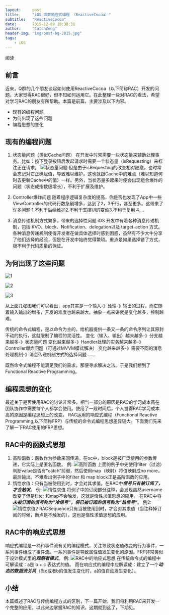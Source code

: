 ```yaml
---
layout:     post
title:      "iOS 函数响应式编程 （ReactiveCocoa）"
subtitle:   "ReactiveCocoa"
date:       2015-12-09 10:38:31
author:     "CatchZeng"
header-img: "img/post-bg-2015.jpg"
tags:
    - iOS
---
```

<span id="busuanzi_container_page_pv">
阅读<span id="busuanzi_value_page_pv"></span>
</span>

## 前言
近来，Q群的几个朋友谈起如何使用ReactiveCocoa（以下简称RAC）开发的问题。大家觉得RAC很好，但不知如何运用它。在此整理一些对RAC的看法，希望对学习RAC的朋友有所帮助。本篇是前篇，主要涉及以下内容。

 - 现有的编程问题
 - 为何出现了这些问题
 - 编程思想的变化
 
## 现有的编程问题
 1. 状态量问题（类似Cache问题）
    在开发中时常需要一些状态量来辅助处理事务。比如：按下登录按钮后发起请求时需要一个状态量（isRequesting）来标注正在请求。
    ![状态量问题](http://leanote.com/api/file/getImage?fileId=566787a5ab6441601e001166)
    但是由于isRequesting的改变相对随意，也时常会忘记对它正确赋值，导致难以维护。这也就跟Cache中的难点（难以知道何时去更新Cache中的值）一样。另外，当状态量多起来时便会出现组合爆炸的问题（状态成指数级增长），不利于扩展及维护。

 2. Controller爆炸问题
    随着程序逻辑复杂度的提高，你是否也发现了App中一些ViewController的代码行数急剧增多，达到了2，3千行，甚至更多。这带来了许多问题:1.不利于后续维护2.不利于支撑UI的变动3.不利于复用 4….

 3. 消息传递机制方式繁多，带来的选择性问题
    iOS 开发中有着各种消息传递机制，包括 KVO、block、Notification、delegation以及 target-action 方式。各种消息传递机制使得开发者在做具体选择时感到困惑，虽然有不少大牛分享了他们选择的经验，但是在开发中始终觉得繁琐。重点是如果选择错了方式，极不利于代码质量的保证。

## 为何出现了这些问题
![1](http://leanote.com/api/file/getImage?fileId=56678bc5ab6441601e001182)      

![2](http://leanote.com/api/file/getImage?fileId=56678bd3ab6441616d00114d) 

![3](http://leanote.com/api/file/getImage?fileId=56679cdbab6441616d0013fb)
    
从上面几张图我们可以看出，app其实是一个输入-》处理-》输出的过程。而它随着输入输出的增多，开发的难度也越来越大。抽象一点来讲就是变化越多，控制越难。

传统的命令式编程，是以命令为主的，给机器提供一条又一条的命令序列让其原封不动的执行，这就限制了编程的灵活性。
变化（输入、输出）越来越多-》分支越来越多-》状态量问题
变化越来越多-》Handler处理的实务越来越多-》Controller爆炸问题（可通过MVVM模式解决）
变化越来越多-》需要不同的消息处理机制-》消息传递机制方式的选择问题
……

既然命令式编程不能满足我们的需求，那便寻求解决之法。于是我们想到了Functional Reactive Programming。

## 编程思想的变化  
最近关于是否使用RAC的讨论非常多。相当一部分的原因是RAC的学习成本高在团队协作中需要每个人都学会使用。使用了一段时间后，个人觉得RAC学习成本高的原因是编程思想上的改变。
RAC运用的响应式编程（Functional Reactive Programming,以下简称FRP）与传统的命令式编程思想差异较大。下面我们先来了解一下RAC使用的FRP思想。

## RAC中的函数式思想
 1. 高阶函数：函数作为参数来回传递。在oc中，block是被广泛使用的参数传递，它实际上是匿名函数。
例:
    ![高阶函数](http://leanote.com/api/file/getImage?fileId=56678d47ab6441616d0011d1)
    上面的例子中先使用filter（过滤）判断value是否有“catch”前缀，然后使用map（映射）将值映射成no more，最后输出。不难看出例子中的filter 和 map block正是高阶函数的应用。
 2. 惰性求值：只有当被使用到时，才会对其求值。在RAC中***信号只有被订阅了，才会触发***。
例:
    ![惰性求值](http://leanote.com/api/file/getImage?fileId=56678dc8ab6441601e001195)
将例子中的订阅部分注释，会发现虽然username改变了但是filter 和map不会触发，这就是惰性求值思想的应用。
在RAC中将***未被订阅的信号称为“冷信号”，将已被订阅的信号称为“热信号”***。
例2:
![惰性求值2](http://leanote.com/api/file/getImage?fileId=56678f0dab6441616d0011e5)
RACSequence只有当被使用到时，才会对其求值（当注释掉订阅的时候，断点是不触发的），这也是惰性求值思想的应用。

## RAC中的响应式思想
响应式编程是一种和事件流有关的编程模式，关注导致状态值改变的行为事件，一系列事件组成了事件流。一系列事件是导致属性值发生变化的原因。FRP非常类似于设计模式里的***观察者模式***。
例:
![RAC中的响应式思想](http://leanote.com/api/file/getImage?fileId=56679a9cab6441601e0013c7)
在传统命令式的编程中可解读成：a是 b + c 表达式的值。
而在响应式的编程中应解读成：建立了一个***动态的数据流关系***（当c或者b的值发生变化时，a的值自动发生变化）。

## 小结
本篇概述了RAC与传统编程方式的区别，下一篇开始，我们将利用RAC来开发一个完整的应用，以此来边掌握RAC的知识。这期就到这了，下期见。